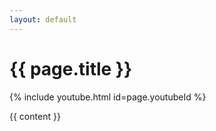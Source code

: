 ```yaml
---
layout: default
---
```

<h1>{{ page.title }}</h1>

{% include youtube.html id=page.youtubeId %}

{{ content }}